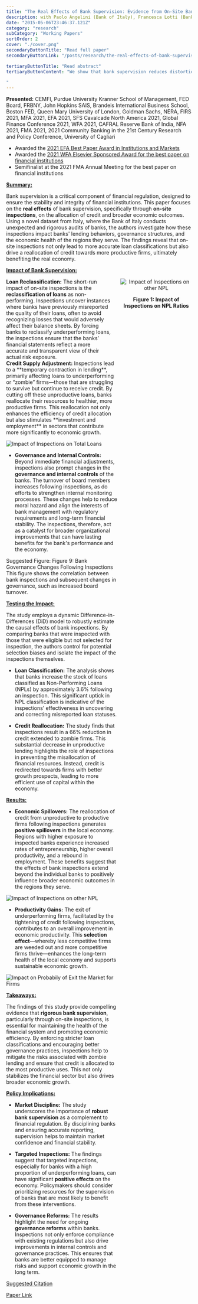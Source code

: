 ```yaml
---
title: "The Real Effects of Bank Supervision: Evidence from On-Site Bank Inspections"
description: with Paolo Angelini (Bank of Italy), Francesca Lotti (Bank of Italy), and Giovanni Soggia (Bank of Italy)
date: "2015-05-06T23:46:37.121Z"
category: "research"
subCategory: "Working Papers"
sortOrder: 2
cover: "./cover.png"
secondaryButtonTitle: "Read full paper"
secondaryButtonLink: "/posts/research/the-real-effects-of-bank-supervision-evidence-from-on-site-bank-inspections/real_effect_banking_inspection_august2021.pdf"

tertiaryButtonTitle: "Read abstract"
tertiaryButtonContent: "We show that bank supervision reduces distortions in credit markets and generates positive spillovers for the real economy. Combining a novel administrative dataset of unexpected bank inspections with a quasi-random selection of inspected banks in Italy, we show that inspected banks are more likely to reclassify loans as non performing after an audit. This behavior suggests that banks are inclined to misreport loan losses and evergreen credit to underperforming ﬁrms unless audited. We ﬁnd that this reclassiﬁcation of loans leads to a temporary contraction in lending by audited banks. However, this eﬀect is completely driven by a credit cut to underperforming ﬁrms, as the composition of new lending shifts toward more productive ﬁrms. As a result, these productive ﬁrms increase employment and invest more in ﬁxed capital. We provide evidence of a mechanisms for our results: a change in bank governance. Finally, we ﬁnd positive spillovers from inspections: entrepreneurship increases, underperforming ﬁrms are more likely to exit the market, and there is an overall increase in productivity in the local economy as a result. Taken together, our results show that bank supervision is an important complement to regulation in improving credit allocation.

"
---
```


<!-- The Real Effects of Bank Supervision: Evidence from On-Site Bank Inspections with [Paolo Angelini](https://www.bancaditalia.it/chi-siamo/organizzazione/ac/vigilanza-bancaria-finanziaria/angelini/index.html?com.dotmarketing.htmlpage.language=1), [Francesca Lotti](https://sites.google.com/site/francescalotti/francescalotti-homepage?authuser=0) and Giovanni Soggia -->

**Presented:** CEMFI, Purdue University Kranner School of Management, FED Board, FRBNY, John Hopkins SAIS, Brandeis International Business School, Boston FED, Queen Mary University of London, Goldman Sachs, NERA, FIRS 2021, MFA 2021, EFA 2021, SFS Cavalcade North America 2021, Global Finance Conference 2021, WFA 2021, CAFRAL Reserve Bank of India, NFA 2021, FMA 2021, 2021 Community Banking in the 21st Century Research and Policy Conference, University of Cagliari

- Awarded the [2021 EFA Best Paper Award in Institutions and Markets](https://easternfinance.org/best-paper-awards-of-2021/)
- Awarded the [2021 WFA Elsevier Sponsored Award for the best paper on financial institutions](https://westernfinance.org/wp-content/uploads/2021.links_.pdf)
- Semifinalist at the 2021 FMA Annual Meeting for the best paper on financial institutions

**<u>Summary:</u>**

Bank supervision is a critical component of financial regulation, designed to ensure the stability and integrity of financial institutions. This paper focuses on the **real effects** of bank supervision, specifically through **on-site inspections**, on the allocation of credit and broader economic outcomes. Using a novel dataset from Italy, where the Bank of Italy conducts unexpected and rigorous audits of banks, the authors investigate how these inspections impact banks' lending behaviors, governance structures, and the economic health of the regions they serve. The findings reveal that on-site inspections not only lead to more accurate loan classifications but also drive a reallocation of credit towards more productive firms, ultimately benefiting the real economy.

**<u>Impact of Bank Supervision:</u>**

<div style="display: flex; justify-content: space-between; align-items: flex-start;">

  <!-- left side: content -->
  <div style="width: 60%; padding-right: 20px;">
  <strong>Loan Reclassification:</strong> The short-run impact of on-site inspections is the <strong>reclassification of loans</strong> as non-performing. Inspections uncover instances where banks have previously misreported the quality of their loans, often to avoid recognizing losses that would adversely affect their balance sheets. By forcing banks to reclassify underperforming loans, the inspections ensure that the banks’ financial statements reflect a more accurate and transparent view of their actual risk exposure.
  </div>

  <!-- right side: image and text under it -->
  <div style="width: 40%; text-align: center;">
    <img src="./real_effect_inspection_otherNPL.png" alt="Impact of Inspections on other NPL" style="max-width: 100%; height: auto;" />
    <p><strong>Figure 1: Impact of Inspections on NPL Ratios</strong><br />
   </p>
  </div>

</div>

<div style="display: flex; justify-content: space-between; align-items: flex-start;">

  <!-- left side: content -->
  <div style="width: 60%; padding-right: 20px;">
<strong>Credit Supply Adjustment:</strong>  Inspections lead to a **temporary contraction in lending**, primarily affecting loans to underperforming or “zombie” firms—those that are struggling to survive but continue to receive credit. By cutting off these unproductive loans, banks reallocate their resources to healthier, more productive firms. This reallocation not only enhances the efficiency of credit allocation but also stimulates **investment and employment** in sectors that contribute more significantly to economic growth.
<div>

![Impact of Inspections on Total Loans](./real_effect_inspection_totloans.png)

- **Governance and Internal Controls:** Beyond immediate financial adjustments, inspections also prompt changes in the **governance and internal controls** of the banks. The turnover of board members increases following inspections, as do efforts to strengthen internal monitoring processes. These changes help to reduce moral hazard and align the interests of bank management with regulatory requirements and long-term financial stability. The inspections, therefore, act as a catalyst for broader organizational improvements that can have lasting benefits for the bank's performance and the economy.

Suggested Figure: Figure 9: Bank Governance Changes Following Inspections
This figure shows the correlation between bank inspections and subsequent changes in governance, such as increased board turnover.

**<u>Testing the Impact:</u>**

The study employs a dynamic Difference-in-Differences (DiD) model to robustly estimate the causal effects of bank inspections. By comparing banks that were inspected with those that were eligible but not selected for inspection, the authors control for potential selection biases and isolate the impact of the inspections themselves.

- **Loan Classification:** The analysis shows that banks increase the stock of loans classified as Non-Performing Loans (NPLs) by approximately 3.6% following an inspection. This significant uptick in NPL classification is indicative of the inspections’ effectiveness in uncovering and correcting misreported loan statuses.

- **Credit Reallocation:** The study finds that inspections result in a 66% reduction in credit extended to zombie firms. This substantial decrease in unproductive lending highlights the role of inspections in preventing the misallocation of financial resources. Instead, credit is redirected towards firms with better growth prospects, leading to more efficient use of capital within the economy.

**<u>Results:</u>**

- **Economic Spillovers:** The reallocation of credit from unproductive to productive firms following inspections generates **positive spillovers** in the local economy. Regions with higher exposure to inspected banks experience increased rates of entrepreneurship, higher overall productivity, and a rebound in employment. These benefits suggest that the effects of bank inspections extend beyond the individual banks to positively influence broader economic outcomes in the regions they serve.

![Impact of Inspections on other NPL](./real_effect_inspection_entrepreneurship.png)

- **Productivity Gains:** The exit of underperforming firms, facilitated by the tightening of credit following inspections, contributes to an overall improvement in economic productivity. This **selection effect**—whereby less competitive firms are weeded out and more competitive firms thrive—enhances the long-term health of the local economy and supports sustainable economic growth.

![Impact on Probabily of Exit the Market for Firms](./real_effect_inspection_exit.png)

**<u>Takeaways:</u>**

The findings of this study provide compelling evidence that **rigorous bank supervision**, particularly through on-site inspections, is essential for maintaining the health of the financial system and promoting economic efficiency. By enforcing stricter loan classifications and encouraging better governance practices, inspections help to mitigate the risks associated with zombie lending and ensure that credit is allocated to the most productive uses. This not only stabilizes the financial sector but also drives broader economic growth.

**<u>Policy Implications:</u>**

- **Market Discipline:** The study underscores the importance of **robust bank supervision** as a complement to financial regulation. By disciplining banks and ensuring accurate reporting, supervision helps to maintain market confidence and financial stability.

- **Targeted Inspections:** The findings suggest that targeted inspections, especially for banks with a high proportion of underperforming loans, can have significant **positive effects** on the economy. Policymakers should consider prioritizing resources for the supervision of banks that are most likely to benefit from these interventions.

- **Governance Reforms:** The results highlight the need for ongoing **governance reforms** within banks. Inspections not only enforce compliance with existing regulations but also drive improvements in internal controls and governance practices. This ensures that banks are better equipped to manage risks and support economic growth in the long term.

[Suggested Citation](/posts/research/the-real-effects-of-bank-supervision-evidence-from-on-site-bank-inspections/suggested_citation_bibtex.pdf)

[Paper Link](/posts/research/the-real-effects-of-bank-supervision-evidence-from-on-site-bank-inspections/real_effect_banking_inspection_august2021.pdf)
